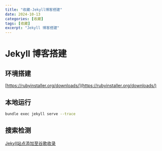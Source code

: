 ```yaml
---
title: "收藏-Jekyll博客搭建"
date: 2024-10-13
categories: [收藏]
tags: [收藏]
excerpt: "Jekyll 博客搭建"
---
```


# Jekyll 博客搭建

## 环境搭建

[https://rubyinstaller.org/downloads/](https://rubyinstaller.org/downloads/)

## 本地运行

```sh
bundle exec jekyll serve --trace
```

## 搜索检测

[Jekyll站点添加至谷歌收录](https://wilson1202.github.io/posts/add-jekyll-site-to-google-index/)
